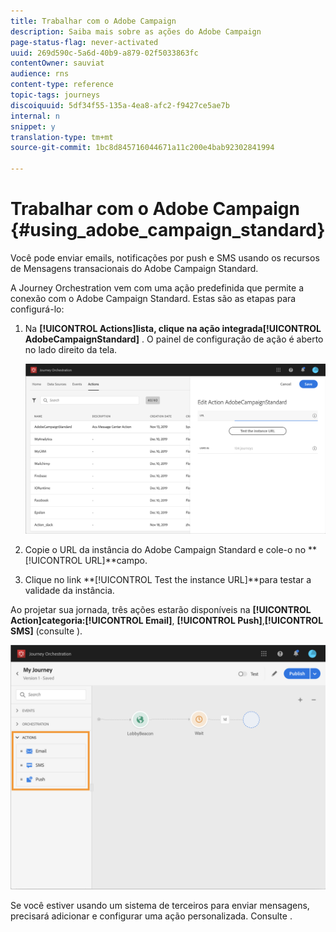 ```yaml
---
title: Trabalhar com o Adobe Campaign
description: Saiba mais sobre as ações do Adobe Campaign
page-status-flag: never-activated
uuid: 269d590c-5a6d-40b9-a879-02f5033863fc
contentOwner: sauviat
audience: rns
content-type: reference
topic-tags: journeys
discoiquuid: 5df34f55-135a-4ea8-afc2-f9427ce5ae7b
internal: n
snippet: y
translation-type: tm+mt
source-git-commit: 1bc8d845716044671a11c200e4bab92302841994

---
```



# Trabalhar com o Adobe Campaign {#using_adobe_campaign_standard}

Você pode enviar emails, notificações por push e SMS usando os recursos de Mensagens transacionais do Adobe Campaign Standard.

A Journey Orchestration vem com uma ação predefinida que permite a conexão com o Adobe Campaign Standard. Estas são as etapas para configurá-lo:

1. Na **[!UICONTROL Actions]**lista, clique na ação integrada**[!UICONTROL AdobeCampaignStandard]** . O painel de configuração de ação é aberto no lado direito da tela.

   ![](../assets/actioncampaign.png)

1. Copie o URL da instância do Adobe Campaign Standard e cole-o no **[!UICONTROL URL]**campo.

1. Clique no link **[!UICONTROL Test the instance URL]**para testar a validade da instância.

Ao projetar sua jornada, três ações estarão disponíveis na **[!UICONTROL Action]**categoria:**[!UICONTROL Email]**, **[!UICONTROL Push]**,**[!UICONTROL SMS]** (consulte [](../building-journeys/using-adobe-campaign-actions.md)).

![](../assets/journey58.png)

Se você estiver usando um sistema de terceiros para enviar mensagens, precisará adicionar e configurar uma ação personalizada. Consulte [](../action/about-custom-action-configuration.md).
